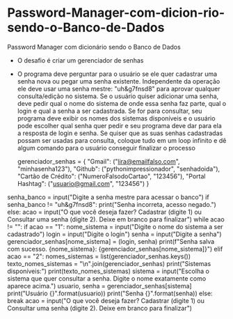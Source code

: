 # Password-Manager-com-dicion-rio-sendo-o-Banco-de-Dados
Password Manager com dicionário sendo o Banco de Dados

- O desafio é criar um gerenciador de senhas
- O programa deve perguntar para o usuário se ele quer cadastrar uma senha nova ou pegar uma senha existente. Independente da operação ele deve usar uma senha mestre: "uh&g7fnsd8" para aprovar qualquer consulta/edição no sistema. Se o usuário quiser adicionar uma senha, deve pedir qual o nome do sistema de onde essa senha faz parte, qual o login e qual a senha a ser cadastrada. Se for para consultar, seu programa deve exibir os nomes dos sistemas disponíveis e o usuário pode escolher qual senha quer pedir e seu programa deve dar para ela a resposta de login e senha. Se quiser que as suas senhas cadastradas possam ser usadas para consulta, coloque tudo em um loop infinito e dê algum comando para o usuário conseguir finalizar o processo

  gerenciador_senhas = {
    "Gmail": ("lira@emailfalso.com", "minhasenha123"),
    "Github": ("pythonimpressionador", "senhadoida"),
    "Cartão de Crédito": ("NumeroFalsodoCartao", "123456"),
    "Portal Hashtag": ("usuario@gmail.com", "123456")
}

senha_banco = input("Digite a senha mestre para acessar o banco")
if senha_banco != "uh&g7fnsd8":
    print("Senha incorreta, acesso negado.")
else:
    acao = input("O que você deseja fazer? Cadastrar (digite 1) ou Consultar uma senha (digite 2). Deixe em branco para finalizar")
    while acao != "":
        if acao == "1":
            nome_sistema = input("Digite o nome do sistema a ser cadastrado")
            login = input("Digite o login")
            senha = input("Digite a senha")
            gerenciador_senhas[nome_sistema] = (login, senha)
            print(f"Senha salva com sucesso. {nome_sistema}: {gerenciador_senhas[nome_sistema]}")
        elif acao == "2":
            nomes_sistemas = list(gerenciador_senhas.keys())
            texto_nomes_sistemas = "\n".join(gerenciador_senhas)
            print("Sistemas disponíveis:")
            print(texto_nomes_sistemas)
            sistema = input("Escolha o sistema que quer consultar a senha. Digite o nome exatamente como aparece acima.")
            usuario, senha = gerenciador_senhas[sistema]
            print("Usuário {}".format(usuario))
            print("Senha {}".format(senha))
        else:
            break
        acao = input("O que você deseja fazer? Cadastrar (digite 1) ou Consultar uma senha (digite 2). Deixe em branco para finalizar")
        

